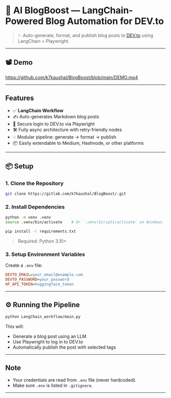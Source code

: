 # 🧠 AI BlogBoost — LangChain-Powered Blog Automation for DEV.to

> ✨ Auto-generate, format, and publish blog posts to [DEV.to](https://dev.to) using LangChain + Playwright.

---

## 📽️ Demo
https://github.com/k7kaushal/BlogBoost/blob/main/DEMO.mp4

---

## Features

- ✅ **LangChain  Workflow**
- ✍️ Auto-generates Markdown blog posts
- 🔑 Secure login to DEV.to via Playwright
- 🛠️ Fully async architecture with retry-friendly nodes
- 💡 Modular pipeline: generate → format → publish
- 📦 Easily extendable to Medium, Hashnode, or other platforms

---

## 📦 Setup

### 1. Clone the Repository

```bash
git clone https://gitlab.com/k7kaushal/BlogBoost/.git
```

### 2. Install Dependencies

```bash
python -m venv .venv
source .venv/bin/activate    # Or `.venv\Scripts\activate` on Windows

pip install -r requirements.txt
```

> Required: Python 3.10+

### 3. Setup Environment Variables

Create a `.env` file:

```ini
DEVTO_EMAIL=your_email@example.com
DEVTO_PASSWORD=your_password
HF_API_TOKEN=huggingface_token
```

---

## ⚙️ Running the Pipeline

```bash
python LangChain_workflow/main.py
```

This will:
- Generate a blog post using an LLM
- Use Playwright to log in to DEV.to
- Automatically publish the post with selected tags

---

## Note

- Your credentials are read from `.env` file (never hardcoded).
- Make sure `.env` is listed in `.gitignore`.

---

